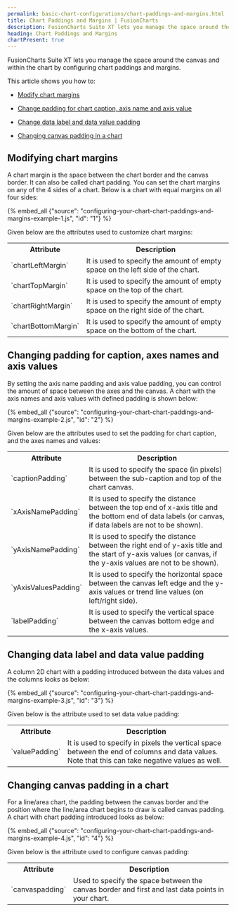 ```yaml
---
permalink: basic-chart-configurations/chart-paddings-and-margins.html
title: Chart Paddings and Margins | FusionCharts
description: FusionCharts Suite XT lets you manage the space around the canvas and within the chart by configuring chart paddings and margins.
heading: Chart Paddings and Margins
chartPresent: true
---
```


FusionCharts Suite XT lets you manage the space around the canvas and within the chart by configuring chart paddings and margins.

This article shows you how to:

* <a href="{{ site.baseurl }}basic-chart-configurations/chart-paddings-and-margins.html#modifying-chart-margins">Modify chart margins</a>

* <a href="{{ site.baseurl }}basic-chart-configurations/chart-paddings-and-margins.html#changing-padding-for-caption-axes-names-and-axis-values">Change padding for chart caption, axis name and axis value</a>

* <a href="{{ site.baseurl }}basic-chart-configurations/chart-paddings-and-margins.html#changing-data-label-and-data-value-padding">Change data label and data value padding</a>

* <a href="{{ site.baseurl }}basic-chart-configurations/chart-paddings-and-margins.html#changing-canvas-padding-in-a-chart">Changing canvas padding in a chart</a>

## Modifying chart margins

A chart margin is the space between the chart border and the canvas border. It can also be called chart padding. You can set the chart margins on any of the 4 sides of a chart. Below is a chart with equal margins on all four sides:

{% embed_all {"source": "configuring-your-chart-chart-paddings-and-margins-example-1.js", "id": "1"} %}

Given below are the attributes used to customize chart margins:

<table>
  <tr>
    <th>Attribute</th>
    <th>Description</th>
  </tr>
  <tr>
    <td>`chartLeftMargin`</td>
    <td>It is used to specify the amount of empty space on the left side of the chart. </td>
  </tr>
  <tr>
    <td>`chartTopMargin`</td>
    <td>It is used to specify the amount of empty space on the top of the chart. </td>
  </tr>
  <tr>
    <td>`chartRightMargin`</td>
    <td>It is used to specify the amount of empty space on the right side of the chart. </td>
  </tr>
  <tr>
    <td>`chartBottomMargin`</td>
    <td>It is used to specify the amount of empty space on the bottom of the chart.</td>
  </tr>
</table>






## Changing padding for caption, axes names and axis values

By setting the axis name padding and axis value padding, you can control the amount of space between the axes and the canvas. A chart with the axis names and axis values with defined padding is shown below:

{% embed_all {"source": "configuring-your-chart-chart-paddings-and-margins-example-2.js", "id": "2"} %}

Given below are the attributes used to set the padding for chart caption, and the axes names and values:

<table>
  <tr>
    <th>Attribute</th>
    <th>Description</th>
  </tr>
  <tr>
    <td>`captionPadding`</td>
    <td>It is used to specify the space (in pixels) between the sub-caption and top of the chart canvas.</td>
  </tr>
  <tr>
    <td>`xAxisNamePadding`</td>
    <td>It is used to specify the distance between the top end of x-axis title and the bottom end of data labels (or canvas, if data labels are not to be shown).</td>
  </tr>
  <tr>
    <td>`yAxisNamePadding`</td>
    <td>It is used to specify the distance between the right end of y-axis title and the start of y-axis values (or canvas, if the y-axis values are not to be shown).</td>
  </tr>
  <tr>
    <td>`yAxisValuesPadding`</td>
    <td>It is used to specify the horizontal space between the canvas left edge and the y-axis values or trend line values (on left/right side).</td>
  </tr>
  <tr>
    <td>`labelPadding`</td>
    <td>It is used to specify the vertical space between the canvas bottom edge and the x-axis values.</td>
  </tr>
</table>






## Changing data label and data value padding

A column 2D chart with a padding introduced between the data values and the columns looks as below:

{% embed_all {"source": "configuring-your-chart-chart-paddings-and-margins-example-3.js", "id": "3"} %}

Given below is the attribute used to set data value padding:

<table>
  <tr>
    <th>Attribute</th>
    <th>Description</th>
  </tr>
  <tr>
    <td>`valuePadding`</td>
    <td>It is used to specify in pixels the vertical space between the end of columns and data values. Note that this can take negative values as well.</td>
  </tr>
</table>






## Changing canvas padding in a chart

For a line/area chart, the padding between the canvas border and the position where the line/area chart begins to draw is called canvas padding. A chart with chart padding introduced looks as below:

{% embed_all {"source": "configuring-your-chart-chart-paddings-and-margins-example-4.js", "id": "4"} %}

Given below is the attribute used to configure canvas padding:

<table>
  <tr>
    <th>Attribute</th>
    <th>Description</th>
  </tr>
  <tr>
    <td>`canvaspadding`</td>
    <td>Used to specify the space between the canvas border and first and last data points in your chart.</td>
  </tr>
</table>





